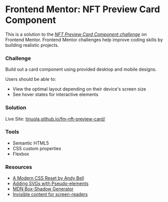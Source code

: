 # Frontend Mentor: NFT Preview Card Component

This is a solution to the _[NFT Preview Card Component challenge](https://www.frontendmentor.io/challenges/nft-preview-card-component-SbdUL_w0U)_ on Frontend Mentor. Frontend Mentor challenges help improve coding skills by building realistic projects.

### Challenge

Build out a card component using provided desktop and mobile designs.

Users should be able to:

- View the optimal layout depending on their device's screen size
- See hover states for interactive elements

### Solution

Live Site: [tinuola.github.io/fm-nft-preview-card/](tinuola.github.io/fm-nft-preview-card/)

### Tools

- Semantic HTML5
- CSS custom properties
- Flexbox

### Resources

- [A Modern CSS Reset by Andy Bell](https://piccalil.li/blog/a-modern-css-reset/)
- [Adding SVGs with Pseudo-elements](https://www.geeksforgeeks.org/how-to-use-svg-with-before-or-after-pseudo-element/)
- [MDN Box-Shadow Generator](https://developer.mozilla.org/en-US/docs/Web/CSS/CSS_Backgrounds_and_Borders/Box-shadow_generator)
- [Invisible content for screen-readers](https://webaim.org/techniques/css/invisiblecontent/)
